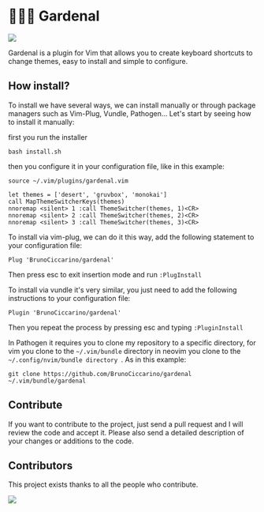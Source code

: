 # 🧛🏻‍♂️ Gardenal

<img src="./img/gif.gif">

Gardenal is a plugin for Vim that allows you to create keyboard shortcuts to change themes, easy to install and simple to configure.

## How install? 

To install we have several ways, we can install manually or through package managers such as Vim-Plug, Vundle, Pathogen... Let's start by seeing how to install it manually:

first you run the installer

``` shell
bash install.sh
```

then you configure it in your configuration file, like in this example:

``` vimscript
source ~/.vim/plugins/gardenal.vim

let themes = ['desert', 'gruvbox', 'monokai']
call MapThemeSwitcherKeys(themes)
nnoremap <silent> 1 :call ThemeSwitcher(themes, 1)<CR>
nnoremap <silent> 2 :call ThemeSwitcher(themes, 2)<CR>
nnoremap <silent> 3 :call ThemeSwitcher(themes, 3)<CR>
```

To install via vim-plug, we can do it this way, add the following statement to your configuration file:

``` Shell
Plug 'BrunoCiccarino/gardenal'
```

Then press esc to exit insertion mode and run ```:PlugInstall```

To install via vundle it's very similar, you just need to add the following instructions to your configuration file:

``` Shell
Plugin 'BrunoCiccarino/gardenal'
```

Then you repeat the process by pressing esc and typing ```:PluginInstall```

In Pathogen it requires you to clone my repository to a specific directory, for vim you clone to the ```~/.vim/bundle``` directory in neovim you clone to the ```~/.config/nvim/bundle directory ```. As in this example:

``` Shell
git clone https://github.com/BrunoCiccarino/gardenal  ~/.vim/bundle/gardenal
```

## Contribute

If you want to contribute to the project, just send a pull request and I will review the code and accept it. Please also send a detailed description of your changes or additions to the code.

## Contributors

This project exists thanks to all the people who contribute. 

<a href="https://github.com/BrunoCiccarino/gardenal/graphs/contributors">
  <img src="https://contrib.rocks/image?repo=BrunoCiccarino/gardenal&max=24" />
</a>